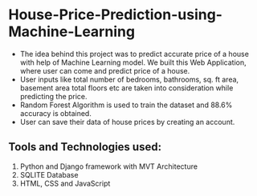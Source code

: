 # House-Price-Prediction-using-Machine-Learning
* The idea behind this project was to predict accurate price of a house with help of Machine Learning model. We built this Web Application, where user can come and predict price of a house.
* User inputs like total number of bedrooms, bathrooms, sq. ft area, basement area total floors etc are taken into consideration while predicting the price.
* Random Forest Algorithm is used to train the dataset and 88.6% accuracy is obtained.
* User can save their data of house prices by creating an account.


## Tools and Technologies used:
1. Python and Django framework with MVT Architecture
2. SQLITE Database
3. HTML, CSS and JavaScript
